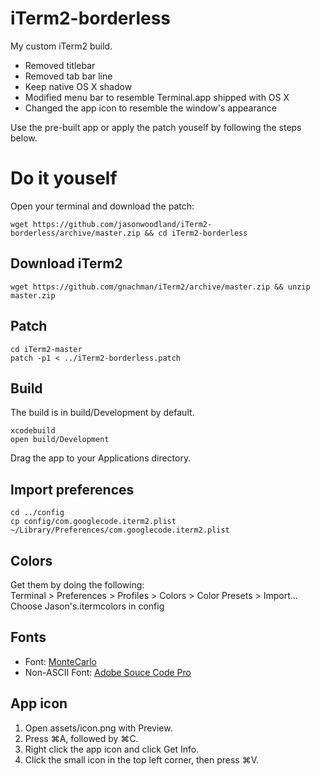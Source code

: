 # iTerm2-borderless

My custom iTerm2 build.

* Removed titlebar
* Removed tab bar line
* Keep native OS X shadow
* Modified menu bar to resemble Terminal.app shipped with OS X
* Changed the app icon to resemble the window's appearance

Use the pre-built app or apply the patch youself by following the steps below.

# Do it youself

Open your terminal and download the patch:

```
wget https://github.com/jasonwoodland/iTerm2-borderless/archive/master.zip && cd iTerm2-borderless
```

## Download iTerm2

```
wget https://github.com/gnachman/iTerm2/archive/master.zip && unzip master.zip
```

## Patch

```
cd iTerm2-master
patch -p1 < ../iTerm2-borderless.patch
```

## Build

The build is in build/Development by default.

```
xcodebuild
open build/Development
```

Drag the app to your Applications directory.

## Import preferences

```
cd ../config
cp config/com.googlecode.iterm2.plist ~/Library/Preferences/com.googlecode.iterm2.plist
```

## Colors

Get them by doing the following:  
   Terminal > Preferences > Profiles > Colors > Color Presets > Import...  
   Choose Jason's.itermcolors in config

## Fonts

* Font: [MonteCarlo](http://www.bok.net/MonteCarlo/)
* Non-ASCII Font: [Adobe Souce Code Pro](https://github.com/adobe-fonts/source-code-pro)

## App icon

1. Open assets/icon.png with Preview.
2. Press ⌘A, followed by ⌘C.
1. Right click the app icon and click Get Info.
2. Click the small icon in the top left corner, then press ⌘V.
